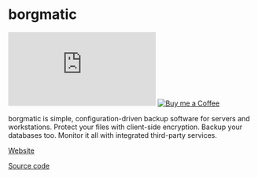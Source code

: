# borgmatic
[![Matrix](https://img.shields.io/matrix/discussion:etke.cc?logo=matrix&server_fqdn=matrix.org&style=for-the-badge)](https://matrix.to/#/#discussion:etke.cc) [![Buy me a Coffee](https://shields.io/badge/donate-buy%20me%20a%20coffee-green?logo=buy-me-a-coffee&style=for-the-badge)](https://buymeacoffee.com/etkecc)

borgmatic is simple, configuration-driven backup software for servers and workstations. Protect your files with client-side encryption. Backup your databases too. Monitor it all with integrated third-party services.

[Website](https://torsion.org/borgmatic/)

[Source code](https://projects.torsion.org/borgmatic-collective/borgmatic)
